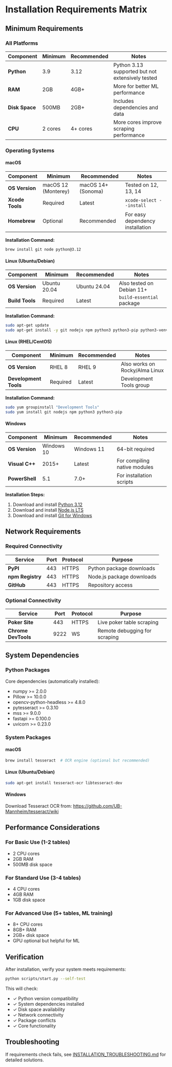 # Installation Requirements Matrix

## Minimum Requirements

### All Platforms

| Component | Minimum | Recommended | Notes |
|-----------|---------|-------------|-------|
| **Python** | 3.9 | 3.12 | Python 3.13 supported but not extensively tested |
| **RAM** | 2GB | 4GB+ | More for better ML performance |
| **Disk Space** | 500MB | 2GB+ | Includes dependencies and data |
| **CPU** | 2 cores | 4+ cores | More cores improve scraping performance |

### Operating Systems

#### macOS
| Component | Minimum | Recommended | Notes |
|-----------|---------|-------------|-------|
| **OS Version** | macOS 12 (Monterey) | macOS 14+ (Sonoma) | Tested on 12, 13, 14 |
| **Xcode Tools** | Required | Latest | `xcode-select --install` |
| **Homebrew** | Optional | Recommended | For easy dependency installation |

**Installation Command:**
```bash
brew install git node python@3.12
```

#### Linux (Ubuntu/Debian)
| Component | Minimum | Recommended | Notes |
|-----------|---------|-------------|-------|
| **OS Version** | Ubuntu 20.04 | Ubuntu 24.04 | Also tested on Debian 11+ |
| **Build Tools** | Required | Latest | `build-essential` package |

**Installation Command:**
```bash
sudo apt-get update
sudo apt-get install -y git nodejs npm python3 python3-pip python3-venv build-essential
```

#### Linux (RHEL/CentOS)
| Component | Minimum | Recommended | Notes |
|-----------|---------|-------------|-------|
| **OS Version** | RHEL 8 | RHEL 9 | Also works on Rocky/Alma Linux |
| **Development Tools** | Required | Latest | Development Tools group |

**Installation Command:**
```bash
sudo yum groupinstall "Development Tools"
sudo yum install git nodejs npm python3 python3-pip
```

#### Windows
| Component | Minimum | Recommended | Notes |
|-----------|---------|-------------|-------|
| **OS Version** | Windows 10 | Windows 11 | 64-bit required |
| **Visual C++** | 2015+ | Latest | For compiling native modules |
| **PowerShell** | 5.1 | 7.0+ | For installation scripts |

**Installation Steps:**
1. Download and install [Python 3.12](https://www.python.org/downloads/)
2. Download and install [Node.js LTS](https://nodejs.org/)
3. Download and install [Git for Windows](https://git-scm.com/download/win)

## Network Requirements

### Required Connectivity

| Service | Port | Protocol | Purpose |
|---------|------|----------|---------|
| **PyPI** | 443 | HTTPS | Python package downloads |
| **npm Registry** | 443 | HTTPS | Node.js package downloads |
| **GitHub** | 443 | HTTPS | Repository access |

### Optional Connectivity

| Service | Port | Protocol | Purpose |
|---------|------|----------|---------|
| **Poker Site** | 443 | HTTPS | Live poker table scraping |
| **Chrome DevTools** | 9222 | WS | Remote debugging for scraping |

## System Dependencies

### Python Packages

Core dependencies (automatically installed):
- numpy >= 2.0.0
- Pillow >= 10.0.0
- opencv-python-headless >= 4.8.0
- pytesseract >= 0.3.10
- mss >= 9.0.0
- fastapi >= 0.100.0
- uvicorn >= 0.23.0

### System Packages

#### macOS
```bash
brew install tesseract  # OCR engine (optional but recommended)
```

#### Linux (Ubuntu/Debian)
```bash
sudo apt-get install tesseract-ocr libtesseract-dev
```

#### Windows
Download Tesseract OCR from: https://github.com/UB-Mannheim/tesseract/wiki

## Performance Considerations

### For Basic Use (1-2 tables)
- 2 CPU cores
- 2GB RAM
- 500MB disk space

### For Standard Use (3-4 tables)
- 4 CPU cores
- 4GB RAM
- 1GB disk space

### For Advanced Use (5+ tables, ML training)
- 8+ CPU cores
- 8GB+ RAM
- 2GB+ disk space
- GPU optional but helpful for ML

## Verification

After installation, verify your system meets requirements:

```bash
python scripts/start.py --self-test
```

This will check:
- ✓ Python version compatibility
- ✓ System dependencies installed
- ✓ Disk space availability
- ✓ Network connectivity
- ✓ Package conflicts
- ✓ Core functionality

## Troubleshooting

If requirements check fails, see [INSTALLATION_TROUBLESHOOTING.md](./INSTALLATION_TROUBLESHOOTING.md) for detailed solutions.
